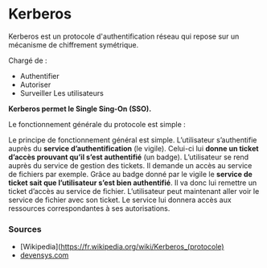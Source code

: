 # Kerberos

Kerberos est un protocole d'authentification réseau qui repose sur un mécanisme de chiffrement symétrique.

Chargé de :
- Authentifier
- Autoriser
- Surveiller
Les utilisateurs

**Kerberos permet le Single Sing-On (SSO).**

Le fonctionnement générale du protocole est simple :

Le principe de fonctionnement général est simple. L’utilisateur s’authentifie auprès du **service d’authentification** (le vigile). Celui-ci lui **donne un ticket d’accès prouvant qu’il s’est authentifié** (un badge). L’utilisateur se rend auprès du service de gestion des tickets. Il demande un accès au service de fichiers par exemple. Grâce au badge donné par le vigile le **service de ticket sait que l’utilisateur s’est bien authentifié**. Il va donc lui remettre un ticket d’accès au service de fichier. L’utilisateur peut maintenant aller voir le service de fichier avec son ticket. Le service lui donnera accès aux ressources correspondantes à ses autorisations.

### Sources
- [Wikipedia](https://fr.wikipedia.org/wiki/Kerberos_(protocole)
- [devensys.com](https://blog.devensys.com/kerberos-principe-de-fonctionnement/)